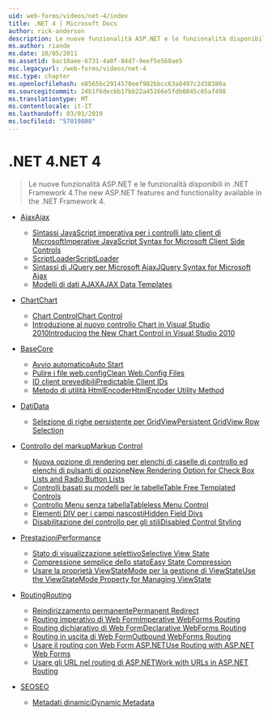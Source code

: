 ```yaml
---
uid: web-forms/videos/net-4/index
title: .NET 4 | Microsoft Docs
author: rick-anderson
description: Le nuove funzionalità ASP.NET e le funzionalità disponibili in .NET Framework 4.
ms.author: riande
ms.date: 10/05/2011
ms.assetid: bac10aee-6731-4a0f-84d7-9eef5e560ae5
msc.legacyurl: /web-forms/videos/net-4
msc.type: chapter
ms.openlocfilehash: e8565bc2914570eef982bbcc63a8497c2d38386a
ms.sourcegitcommit: 24b1f6decbb17bb22a45166e5fdb0845c65af498
ms.translationtype: MT
ms.contentlocale: it-IT
ms.lasthandoff: 03/01/2019
ms.locfileid: "57019808"
---
```

<a name="net-4"></a><span data-ttu-id="ef09c-103">.NET 4</span><span class="sxs-lookup"><span data-stu-id="ef09c-103">.NET 4</span></span>
====================
> <span data-ttu-id="ef09c-104">Le nuove funzionalità ASP.NET e le funzionalità disponibili in .NET Framework 4.</span><span class="sxs-lookup"><span data-stu-id="ef09c-104">The new ASP.NET features and functionality available in the .NET Framework 4.</span></span>


- [<span data-ttu-id="ef09c-105">Ajax</span><span class="sxs-lookup"><span data-stu-id="ef09c-105">Ajax</span></span>](ajax/index.md)

    - [<span data-ttu-id="ef09c-106">Sintassi JavaScript imperativa per i controlli lato client di Microsoft</span><span class="sxs-lookup"><span data-stu-id="ef09c-106">Imperative JavaScript Syntax for Microsoft Client Side Controls</span></span>](ajax/aspnet-4-quick-hit-imperative-javascript-syntax-for-microsoft-client-side-controls.md)
    - [<span data-ttu-id="ef09c-107">ScriptLoader</span><span class="sxs-lookup"><span data-stu-id="ef09c-107">ScriptLoader</span></span>](ajax/aspnet-4-quick-hit-the-scriptloader.md)
    - [<span data-ttu-id="ef09c-108">Sintassi di JQuery per Microsoft Ajax</span><span class="sxs-lookup"><span data-stu-id="ef09c-108">JQuery Syntax for Microsoft Ajax</span></span>](ajax/aspnet-4-quick-hit-jquery-syntax-for-microsoft-ajax.md)
    - [<span data-ttu-id="ef09c-109">Modelli di dati AJAX</span><span class="sxs-lookup"><span data-stu-id="ef09c-109">AJAX Data Templates</span></span>](ajax/aspnet-4-quick-hit-ajax-data-templates.md)
- [<span data-ttu-id="ef09c-110">Chart</span><span class="sxs-lookup"><span data-stu-id="ef09c-110">Chart</span></span>](chart/index.md)

    - [<span data-ttu-id="ef09c-111">Chart Control</span><span class="sxs-lookup"><span data-stu-id="ef09c-111">Chart Control</span></span>](chart/aspnet-4-quick-hit-chart-control.md)
    - [<span data-ttu-id="ef09c-112">Introduzione al nuovo controllo Chart in Visual Studio 2010</span><span class="sxs-lookup"><span data-stu-id="ef09c-112">Introducing the New Chart Control in Visual Studio 2010</span></span>](chart/aspnet-4-how-do-i-introducing-the-new-chart-control-in-visual-studio-2010.md)
- [<span data-ttu-id="ef09c-113">Base</span><span class="sxs-lookup"><span data-stu-id="ef09c-113">Core</span></span>](core/index.md)

    - [<span data-ttu-id="ef09c-114">Avvio automatico</span><span class="sxs-lookup"><span data-stu-id="ef09c-114">Auto Start</span></span>](core/aspnet-4-quick-hit-auto-start.md)
    - [<span data-ttu-id="ef09c-115">Pulire i file web.config</span><span class="sxs-lookup"><span data-stu-id="ef09c-115">Clean Web.Config Files</span></span>](core/aspnet-4-quick-hit-clean-webconfig-files.md)
    - [<span data-ttu-id="ef09c-116">ID client prevedibili</span><span class="sxs-lookup"><span data-stu-id="ef09c-116">Predictable Client IDs</span></span>](core/aspnet-4-quick-hit-predictable-client-ids.md)
    - [<span data-ttu-id="ef09c-117">Metodo di utilità HtmlEncoder</span><span class="sxs-lookup"><span data-stu-id="ef09c-117">HtmlEncoder Utility Method</span></span>](core/aspnet-4-quick-hit-the-htmlencoder-utility-method.md)
- [<span data-ttu-id="ef09c-118">Dati</span><span class="sxs-lookup"><span data-stu-id="ef09c-118">Data</span></span>](data/index.md)

    - [<span data-ttu-id="ef09c-119">Selezione di righe persistente per GridView</span><span class="sxs-lookup"><span data-stu-id="ef09c-119">Persistent GridView Row Selection</span></span>](data/aspnet-4-quick-hit-persistent-gridview-row-selection.md)
- [<span data-ttu-id="ef09c-120">Controllo del markup</span><span class="sxs-lookup"><span data-stu-id="ef09c-120">Markup Control</span></span>](markup-control/index.md)

    - [<span data-ttu-id="ef09c-121">Nuova opzione di rendering per elenchi di caselle di controllo ed elenchi di pulsanti di opzione</span><span class="sxs-lookup"><span data-stu-id="ef09c-121">New Rendering Option for Check Box Lists and Radio Button Lists</span></span>](markup-control/aspnet-4-quick-hit-new-rendering-option-for-check-box-lists-and-radio-button-lists.md)
    - [<span data-ttu-id="ef09c-122">Controlli basati su modelli per le tabelle</span><span class="sxs-lookup"><span data-stu-id="ef09c-122">Table Free Templated Controls</span></span>](markup-control/aspnet-4-quick-hit-table-free-templated-controls.md)
    - [<span data-ttu-id="ef09c-123">Controllo Menu senza tabella</span><span class="sxs-lookup"><span data-stu-id="ef09c-123">Tableless Menu Control</span></span>](markup-control/aspnet-4-quick-hit-tableless-menu-control.md)
    - [<span data-ttu-id="ef09c-124">Elementi DIV per i campi nascosti</span><span class="sxs-lookup"><span data-stu-id="ef09c-124">Hidden Field Divs</span></span>](markup-control/aspnet-4-quick-hit-hidden-field-divs.md)
    - [<span data-ttu-id="ef09c-125">Disabilitazione del controllo per gli stili</span><span class="sxs-lookup"><span data-stu-id="ef09c-125">Disabled Control Styling</span></span>](markup-control/aspnet-4-quick-hit-disabled-control-styling.md)
- [<span data-ttu-id="ef09c-126">Prestazioni</span><span class="sxs-lookup"><span data-stu-id="ef09c-126">Performance</span></span>](performance/index.md)

    - [<span data-ttu-id="ef09c-127">Stato di visualizzazione selettivo</span><span class="sxs-lookup"><span data-stu-id="ef09c-127">Selective View State</span></span>](performance/aspnet-4-quick-hit-selective-view-state.md)
    - [<span data-ttu-id="ef09c-128">Compressione semplice dello stato</span><span class="sxs-lookup"><span data-stu-id="ef09c-128">Easy State Compression</span></span>](performance/aspnet-4-quick-hit-easy-state-compression.md)
    - [<span data-ttu-id="ef09c-129">Usare la proprietà ViewStateMode per la gestione di ViewState</span><span class="sxs-lookup"><span data-stu-id="ef09c-129">Use the ViewStateMode Property for Managing ViewState</span></span>](performance/how-do-i-use-the-viewstatemode-property-for-managing-viewstate.md)
- [<span data-ttu-id="ef09c-130">Routing</span><span class="sxs-lookup"><span data-stu-id="ef09c-130">Routing</span></span>](routing/index.md)

    - [<span data-ttu-id="ef09c-131">Reindirizzamento permanente</span><span class="sxs-lookup"><span data-stu-id="ef09c-131">Permanent Redirect</span></span>](routing/aspnet-4-quick-hit-permanent-redirect.md)
    - [<span data-ttu-id="ef09c-132">Routing imperativo di Web Form</span><span class="sxs-lookup"><span data-stu-id="ef09c-132">Imperative WebForms Routing</span></span>](routing/aspnet-4-quick-hit-imperative-webforms-routing.md)
    - [<span data-ttu-id="ef09c-133">Routing dichiarativo di Web Form</span><span class="sxs-lookup"><span data-stu-id="ef09c-133">Declarative WebForms Routing</span></span>](routing/aspnet-4-quick-hit-declarative-webforms-routing.md)
    - [<span data-ttu-id="ef09c-134">Routing in uscita di Web Form</span><span class="sxs-lookup"><span data-stu-id="ef09c-134">Outbound WebForms Routing</span></span>](routing/aspnet-4-quick-hit-outbound-webforms-routing.md)
    - [<span data-ttu-id="ef09c-135">Usare il routing con Web Form ASP.NET</span><span class="sxs-lookup"><span data-stu-id="ef09c-135">Use Routing with ASP.NET Web Forms</span></span>](routing/how-do-i-use-routing-with-aspnet-web-forms.md)
    - [<span data-ttu-id="ef09c-136">Usare gli URL nel routing di ASP.NET</span><span class="sxs-lookup"><span data-stu-id="ef09c-136">Work with URLs in ASP.NET Routing</span></span>](routing/how-do-i-work-with-urls-in-aspnet-routing.md)
- [<span data-ttu-id="ef09c-137">SEO</span><span class="sxs-lookup"><span data-stu-id="ef09c-137">SEO</span></span>](seo/index.md)

    - [<span data-ttu-id="ef09c-138">Metadati dinamici</span><span class="sxs-lookup"><span data-stu-id="ef09c-138">Dynamic Metadata</span></span>](seo/aspnet-4-quick-hit-dynamic-metadata.md)
